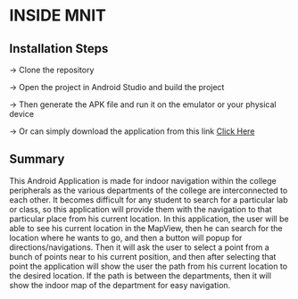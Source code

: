 # INSIDE MNIT

## Installation Steps

 → Clone the repository
 
 → Open the project in Android Studio and build the project
 
 → Then generate the APK file and run it on the emulator or your physical device
 
 → Or can simply download the application from this link [Click Here](https://github.com/gargk747/INSIDEMNIT_new/blob/master/INSIDE-MNIT%20(1).apk)
 
 ## Summary
 
This Android Application is made for indoor navigation within the college peripherals as the various departments of the college are interconnected to each other. It becomes difficult for any student to search for a particular lab or class, so this application will provide them with the navigation to that particular place from his current location. 
In this application, the user will be able to see his current location in the MapView, then he can search for the location where he wants to go, and then a button will popup for directions/navigations. Then it will ask the user to select a point from a bunch of points near to his current position, and then after selecting that point the application will show the user the path from his current location to the desired location. If the path is between the departments, then it will show the indoor map of the department for easy navigation.

